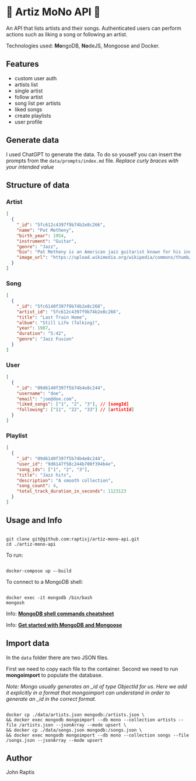 # 🎹 Artiz MoNo API 🥁

An API that lists artists and their songs. Authenticated users can perform actions such as liking a song or following an artist.

Technologies used: **Mo**ngoDB, **No**deJS, Mongoose and Docker.

## Features

- custom user auth
- artists list
- single artist
- follow artist
- song list per artists
- liked songs
- create playlists
- user profile

## Generate data

I used ChatGPT to generate the data. To do so youself you can insert the prompts from the `data/prompts/index.md` file. _Replace curly braces with your intended value_

## Structure of data

### Artist

```json
[
  {
    "_id": "5fc612c4397f9b74b2e8c266",
    "name": "Pat Metheny",
    "birth_year": 1954,
    "instrument": "Guitar",
    "genre": "Jazz",
    "bio": "Pat Metheny is an American jazz guitarist known for his innovative and diverse musical style. He has won numerous awards, including 20 Grammy Awards across various categories. Metheny's work spans jazz fusion, contemporary jazz, and beyond, showcasing his virtuosity and creativity.",
    "image_url": "https://upload.wikimedia.org/wikipedia/commons/thumb/4/4c/Pat_Metheny.jpg/500px-Pat_Metheny.jpg"
  }
]
```

### Song

```json
[
  {
    "_id": "5fc6140f397f9b74b2e8c268",
    "artist_id": "5fc612c4397f9b74b2e8c266",
    "title": "Last Train Home",
    "album": "Still Life (Talking)",
    "year": 1987,
    "duration": "5:42",
    "genre": "Jazz Fusion"
  }
]
```

### User

```json
[
  {
    "_id": "09d6140f397f5b74b4e8c244",
    "username": "doe",
    "email": "joe@doe.com",
    "liked_songs": ["1", "2", "3"], // [songId]
    "following": ["11", "22", "33"] // [artistId]
  }
]
```

### Playlist

```json
[
  {
    "_id": "09d6140f397f5b74b4e8c244",
    "user_id": "9d6147f58c244b700f394b4e",
    "song_ids": ["1", "2", "3"],
    "title": "Jazz hits",
    "description": "A smooth collection",
    "song_count": 4,
    "total_track_duration_in_seconds": 1123123
  }
]
```

## Usage and Info

```

git clone git@github.com:raptisj/artiz-mono-api.git
cd ./artiz-mono-api

```

To run:

```

docker-compose up —-build

```

To connect to a MongoDB shell:

```

docker exec -it mongodb /bin/bash
mongosh

```

Info: [**MongoDB shell commands cheatsheet**](https://dev.to/arantespp/mongodb-shell-commands-running-on-docker-101-1l73)

Info: [**Get started with MongoDB and Mongoose**](mongodb.com/developer/languages/javascript/getting-started-with-mongodb-and-mongoose/)

## Import data

In the `data` folder there are two JSON files.

First we need to copy each file to the container. Second we need to run **mongoimport** to populate the database.

_Note: Mongo usually generates an \_id of type ObjectId for us. Here we add it explicitly in a format that mongoimport can understand in order to generate an \_id in the correct format._

```

docker cp ./data/artists.json mongodb:/artists.json \
&& docker exec mongodb mongoimport --db mono --collection artists --file /artists.json --jsonArray --mode upsert \
&& docker cp ./data/songs.json mongodb:/songs.json \
&& docker exec mongodb mongoimport --db mono --collection songs --file /songs.json --jsonArray --mode upsert

```

## Author

John Raptis
